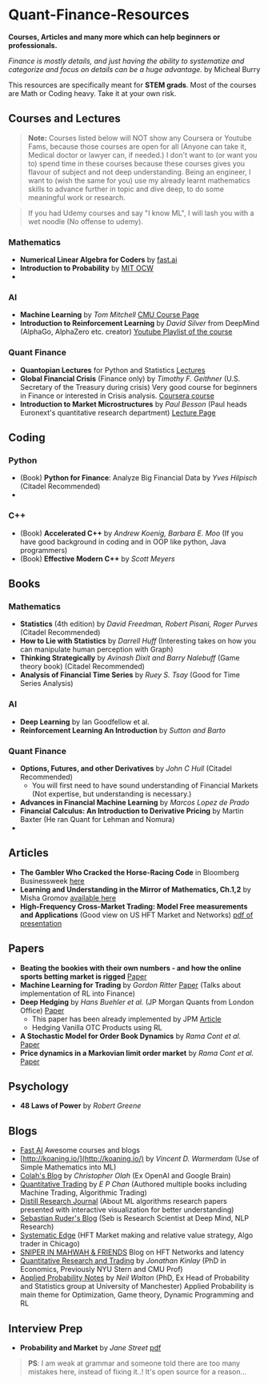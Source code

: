# Quant-Finance-Resources
**Courses, Articles and many more which can help beginners or professionals.**

*Finance is mostly details, and just having the ability to systematize and categorize and focus on details can be a huge advantage.* by Micheal Burry 

This resources are specifically meant for **STEM grads**. Most of the courses are Math or Coding heavy. Take it at your own risk.

## Courses and Lectures
> **Note:** Courses listed below will NOT show any Coursera or Youtube Fams, because those courses are open for all (Anyone can take it,    Medical doctor or lawyer can, if needed.) I don't want to (or want you to) spend time in these courses because these courses gives you flavour of subject and not deep understanding. Being an engineer, I want to (wish the same for you) use my already learnt mathematics skills to advance further in topic and dive deep, to do some meaningful work or research.

> If you had Udemy courses and say "I know ML", I will lash you with a wet noodle (No offense to udemy).

### Mathematics
 * **Numerical Linear Algebra for Coders** by [fast.ai](https://www.fast.ai) 
 * **Introduction to Probability** by [MIT OCW](https://ocw.mit.edu/resources/res-6-012-introduction-to-probability-spring-2018/index.htm)
 * 
### AI
 * **Machine Learning** by *Tom Mitchell* [CMU Course Page](http://www.cs.cmu.edu/~tom/10701_sp11/)
 * **Introduction to Reinforcement Learning** by *David Silver* from DeepMind (AlphaGo, AlphaZero etc. creator) [Youtube Playlist of the course](https://www.youtube.com/playlist?list=PLqYmG7hTraZDM-OYHWgPebj2MfCFzFObQ)

### Quant Finance
 * **Quantopian Lectures** for Python and Statistics [Lectures](https://www.quantopian.com/lectures)
 * **Global Financial Crisis** (Finance only) by *Timothy F. Geithner* (U.S. Secretary of the Treasury during crisis) Very good course for beginners in Finance or interested in Crisis analysis. [Coursera course](https://www.coursera.org/learn/global-financial-crisis)
 * **Introduction to Market Microstructures** by *Paul Besson* (Paul heads Euronext's quantitative research department) [Lecture Page](https://www.institutlouisbachelier.org/mooc/practical-introduction-to-market-microstructure/)

## Coding 
### Python
 * (Book) **Python for Finance**: Analyze Big Financial Data by *Yves Hilpisch* (Citadel Recommended)
 * 

### C++
 * (Book) **Accelerated C++** by *Andrew Koenig, Barbara E. Moo* (If you have good background in coding and in OOP like python, Java programmers)
 * (Book) **Effective Modern C++** by *Scott Meyers* 

## Books
### Mathematics
  * **Statistics** (4th edition) by *David Freedman, Robert Pisani, Roger Purves*  (Citadel Recommended)
  * **How to Lie with Statistics** by *Darrell Huff* (Interesting takes on how you can manipulate human perception with Graph)
  * **Thinking Strategically** by *Avinash Dixit and Barry Nalebuff* (Game theory book) (Citadel Recommended)
  * **Analysis of Financial Time Series** by *Ruey S. Tsay* (Good for Time Series Analysis)
  
### AI
  * **Deep Learning** by Ian Goodfellow et al.
  * **Reinforcement Learning An Introduction** by *Sutton and Barto* 
  
### Quant Finance
  * **Options, Futures, and other Derivatives** by *John C Hull*  (Citadel Recommended)
    - You will first need to have sound understanding of Financial Markets (Not expertise, but understanding is necessary.)
  * **Advances in Financial Machine Learning** by *Marcos Lopez de Prado*
  * **Financial Calculus: An Introduction to Derivative Pricing** by Martin Baxter (He ran Quant for Lehman and Nomura)
  * 

## Articles
* **The Gambler Who Cracked the Horse-Racing Code** in Bloomberg Businessweek [here](https://www.bloomberg.com/news/features/2018-05-03/the-gambler-who-cracked-the-horse-racing-code)
* **Learning and Understanding in the Mirror of Mathematics, Ch.1,2** by Misha Gromov [available here](https://www.ihes.fr/~gromov/wp-content/uploads/2018/08/Learning-understanding-two-chapters-aug24-2018.pdf)
* **High-Frequency Cross-Market Trading: Model Free measurements and Applications** (Good view on US HFT Market and Networks) [pdf of presentation](https://pdfs.semanticscholar.org/ca89/1deaf301c5cbbed9a8890aca431ad4e28fae.pdf)

## Papers
 * **Beating the bookies with their own numbers - and how the online sports betting market is rigged** [Paper](https://arxiv.org/abs/1710.02824)
 * **Machine Learning for Trading** by *Gordon Ritter* [Paper](https://papers.ssrn.com/sol3/papers.cfm?abstract_id=3015609) (Talks about implementation of RL into Finance)
 * **Deep Hedging** by *Hans Buehler et al.* (JP Morgan Quants from London Office) [Paper](https://arxiv.org/pdf/1802.03042.pdf)
   - This paper has been already implemented by JPM [Article](https://cdoreview.com/asset-management-and-trading/jp-morgan-unleashes-deep-hedging-on-single-stocks-other-portfolios/)
   - Hedging Vanilla OTC Products using RL
 * **A Stochastic Model for Order Book Dynamics** by *Rama Cont et al.* [Paper](https://papers.ssrn.com/sol3/papers.cfm?abstract_id=1273160)
 * **Price dynamics in a Markovian limit order market** by *Rama Cont et al.* [Paper](https://arxiv.org/pdf/1104.4596.pdf)

## Psychology 
 * **48 Laws of Power** by *Robert Greene*

## Blogs
 * [Fast AI](https://www.fast.ai/) Awesome courses and blogs
 * [http://koaning.io/](http://koaning.io/) by *Vincent D. Warmerdam* (Use of Simple Mathematics into ML)
 * [Colah's Blog](http://colah.github.io/) by *Christopher Olah* (Ex OpenAI and Google Brain)
 * [Quantitative Trading](http://epchan.blogspot.com/) by *E P Chan* (Authored multiple books including Machine Trading, Algorithmic Trading)
 * [Distill Research Journal](https://distill.pub/) (About ML algorithms research papers presented with interactive visualization for better understanding)
 * [Sebastian Ruder's Blog](https://ruder.io/) (Seb is Research Scientist at Deep Mind, NLP Research)
 * [Systematic Edge](https://systematicedge.wordpress.com/) (HFT Market making and relative value strategy, Algo trader in Chicago)
 * [SNIPER IN MAHWAH & FRIENDS](https://sniperinmahwah.wordpress.com/) Blog on HFT Networks and latency
 * [Quantitative Research and Trading](http://jonathankinlay.com/) by *Jonathan Kinlay* (PhD in Economics, Previously NYU Stern and CMU Prof)
 * [Applied Probability Notes](https://appliedprobability.blog/) by *Neil Walton* (PhD, Ex Head of Probability and Statistics group at University of Manchester) Applied Probability is main theme for Optimization, Game theory, Dynamic Programming and RL  

## Interview Prep
 * **Probability and Market** by *Jane Street* [pdf](https://www.janestreet.com/static/pdfs/trading-interview.pdf) 
 > **PS**: I am weak at grammar and someone told there are too many mistakes here, instead of fixing it..! It's open source for a reason...
